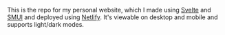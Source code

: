 This is the repo for my personal website, which I made using [Svelte](https://svelte.dev) and [SMUI](https://sveltematerialui.com/) and deployed using [Netlify](https://www.netlify.com/). It's viewable on desktop and mobile and supports light/dark modes.
